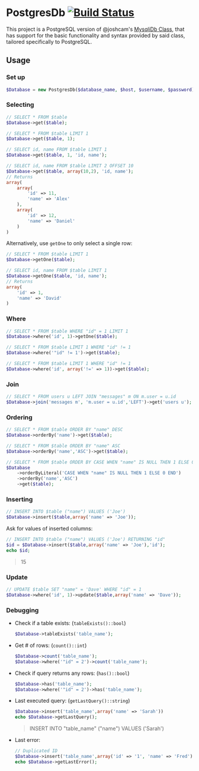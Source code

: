 <h1>PostgresDb <a href="https://travis-ci.org/SeinopSys/PHP-PostgreSQL-Database-Class"><img alt="Build Status" src="https://travis-ci.org/SeinopSys/PHP-PostgreSQL-Database-Class.svg"></a></h1>

This project is a PostgreSQL version of @joshcam's [MysqliDb Class](https://github.com/joshcam/PHP-MySQLi-Database-Class), that has support for the basic functionality and syntax provided by said class, tailored specifically to PostgreSQL.

## Usage

### Set up

```php
$Database = new PostgresDb($database_name, $host, $username, $password);
```

### Selecting

```php
// SELECT * FROM $table
$Database->get($table);

// SELECT * FROM $table LIMIT 1
$Database->get($table, 1);

// SELECT id, name FROM $table LIMIT 1
$Database->get($table, 1, 'id, name');

// SELECT id, name FROM $table LIMIT 2 OFFSET 10
$Database->get($table, array(10,2), 'id, name');
// Returns
array(
    array(
        'id' => 11,
        'name' => 'Alex'
    ),
    array(
        'id' => 12,
        'name' => 'Daniel'
    )
)
```

Alternatively, use `getOne` to only select a single row:

```php
// SELECT * FROM $table LIMIT 1
$Database->getOne($table);

// SELECT id, name FROM $table LIMIT 1
$Database->getOne($table, 'id, name');
// Returns
array(
    'id' => 1,
    'name' => 'David'
)
```

### Where

```php
// SELECT * FROM $table WHERE "id" = 1 LIMIT 1
$Database->where('id', 1)->getOne($table);

// SELECT * FROM $table LIMIT 1 WHERE "id" != 1
$Database->where('"id" != 1')->get($table);

// SELECT * FROM $table LIMIT 1 WHERE "id" != 1
$Database->where('id', array('!=' => 1))->get($table);
```

### Join

```php
// SELECT * FROM users u LEFT JOIN "messages" m ON m.user = u.id
$Database->join('messages m', 'm.user = u.id','LEFT')->get('users u');
```

### Ordering

```php
// SELECT * FROM $table ORDER BY "name" DESC
$Database->orderBy('name')->get($table);

// SELECT * FROM $table ORDER BY "name" ASC
$Database->orderBy('name','ASC')->get($table);

// SELECT * FROM $table ORDER BY CASE WHEN "name" IS NULL THEN 1 ELSE 0 END DESC, "name" ASC
$Database
    ->orderByLiteral('CASE WHEN "name" IS NULL THEN 1 ELSE 0 END')
    ->orderBy('name','ASC')
    ->get($table);
```

### Inserting

```php
// INSERT INTO $table ("name") VALUES ('Joe')
$Database->insert($table,array('name' => 'Joe'));
```
Ask for values of inserted columns:

```php
// INSERT INTO $table ("name") VALUES ('Joe') RETURNING "id"
$id = $Database->insert($table,array('name' => 'Joe'),'id');
echo $id;
```

>15

### Update

```php
// UPDATE $table SET "name" = 'Dave' WHERE "id" = 1
$Database->where('id', 1)->update($table,array('name' => 'Dave'));
```

### Debugging

 - Check if a table exists: (`tableExists()::bool`)

	```php
	$Database->tableExists('table_name');
	```

 - Get # of rows: (`count()::int`)

	```php
	$Database->count('table_name');
	$Database->where('"id" = 2')->count('table_name');
	```

 - Check if query returns any rows: (`has()::bool`)

	```php
	$Database->has('table_name');
	$Database->where('"id" = 2')->has('table_name');
	```

 - Last executed query: (`getLastQuery()::string`)

	```php
	$Database->insert('table_name',array('name' => 'Sarah'))
	echo $Database->getLastQuery();
	```

    > INSERT INTO "table_name" ("name") VALUES ('Sarah')

 - Last error:

	```php
	// Duplicated ID
	$Database->insert('table_name',array('id' => '1', 'name' => 'Fred'))
	echo $Database->getLastError();
	```
